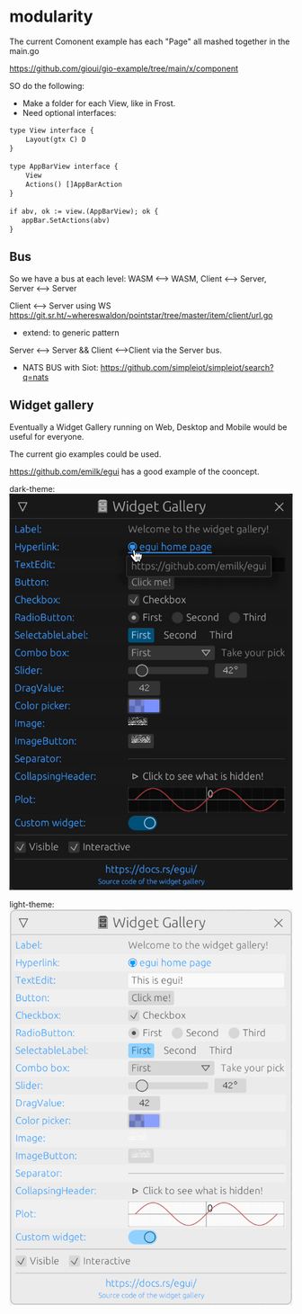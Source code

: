 # modularity

The current Comonent example has each "Page" all mashed together in the main.go

https://github.com/gioui/gio-example/tree/main/x/component


SO do the following:
- Make a folder for each View, like in Frost.
- Need optional interfaces:

```
type View interface {
    Layout(gtx C) D
}

type AppBarView interface {
    View
    Actions() []AppBarAction
}

if abv, ok := view.(AppBarView); ok {
   appBar.SetActions(abv)
}

```



## Bus

So we have a bus at each level: WASM <--> WASM, Client <--> Server, Server <--> Server

Client <--> Server using WS
https://git.sr.ht/~whereswaldon/pointstar/tree/master/item/client/url.go
- extend: to generic pattern

Server <--> Server && Client <-->Client via the Server bus.
- NATS BUS with Siot: https://github.com/simpleiot/simpleiot/search?q=nats


## Widget gallery


Eventually a Widget Gallery running on Web, Desktop and Mobile would be useful for everyone.

The current gio examples could be used.

https://github.com/emilk/egui has a good example of the cooncept.

dark-theme: 
![alt text](https://raw.githubusercontent.com/emilk/egui/master/media/widget_gallery.gif "Logo Title Text 1")


light-theme: 
![alt text](https://raw.githubusercontent.com/emilk/egui/master/media/light_theme.png "Logo Title Text 1")

